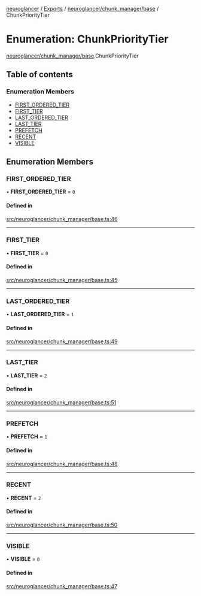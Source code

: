 [neuroglancer](../README.md) / [Exports](../modules.md) / [neuroglancer/chunk\_manager/base](../modules/neuroglancer_chunk_manager_base.md) / ChunkPriorityTier

# Enumeration: ChunkPriorityTier

[neuroglancer/chunk_manager/base](../modules/neuroglancer_chunk_manager_base.md).ChunkPriorityTier

## Table of contents

### Enumeration Members

- [FIRST\_ORDERED\_TIER](neuroglancer_chunk_manager_base.ChunkPriorityTier.md#first_ordered_tier)
- [FIRST\_TIER](neuroglancer_chunk_manager_base.ChunkPriorityTier.md#first_tier)
- [LAST\_ORDERED\_TIER](neuroglancer_chunk_manager_base.ChunkPriorityTier.md#last_ordered_tier)
- [LAST\_TIER](neuroglancer_chunk_manager_base.ChunkPriorityTier.md#last_tier)
- [PREFETCH](neuroglancer_chunk_manager_base.ChunkPriorityTier.md#prefetch)
- [RECENT](neuroglancer_chunk_manager_base.ChunkPriorityTier.md#recent)
- [VISIBLE](neuroglancer_chunk_manager_base.ChunkPriorityTier.md#visible)

## Enumeration Members

### FIRST\_ORDERED\_TIER

• **FIRST\_ORDERED\_TIER** = ``0``

#### Defined in

[src/neuroglancer/chunk_manager/base.ts:46](https://github.com/ActiveBrainAtlas2/neuroglancer/blob/91617476/src/neuroglancer/chunk_manager/base.ts#L46)

___

### FIRST\_TIER

• **FIRST\_TIER** = ``0``

#### Defined in

[src/neuroglancer/chunk_manager/base.ts:45](https://github.com/ActiveBrainAtlas2/neuroglancer/blob/91617476/src/neuroglancer/chunk_manager/base.ts#L45)

___

### LAST\_ORDERED\_TIER

• **LAST\_ORDERED\_TIER** = ``1``

#### Defined in

[src/neuroglancer/chunk_manager/base.ts:49](https://github.com/ActiveBrainAtlas2/neuroglancer/blob/91617476/src/neuroglancer/chunk_manager/base.ts#L49)

___

### LAST\_TIER

• **LAST\_TIER** = ``2``

#### Defined in

[src/neuroglancer/chunk_manager/base.ts:51](https://github.com/ActiveBrainAtlas2/neuroglancer/blob/91617476/src/neuroglancer/chunk_manager/base.ts#L51)

___

### PREFETCH

• **PREFETCH** = ``1``

#### Defined in

[src/neuroglancer/chunk_manager/base.ts:48](https://github.com/ActiveBrainAtlas2/neuroglancer/blob/91617476/src/neuroglancer/chunk_manager/base.ts#L48)

___

### RECENT

• **RECENT** = ``2``

#### Defined in

[src/neuroglancer/chunk_manager/base.ts:50](https://github.com/ActiveBrainAtlas2/neuroglancer/blob/91617476/src/neuroglancer/chunk_manager/base.ts#L50)

___

### VISIBLE

• **VISIBLE** = ``0``

#### Defined in

[src/neuroglancer/chunk_manager/base.ts:47](https://github.com/ActiveBrainAtlas2/neuroglancer/blob/91617476/src/neuroglancer/chunk_manager/base.ts#L47)
